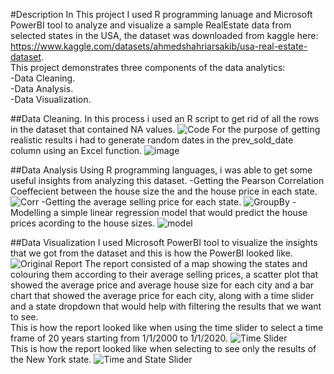 #Description
In This project I used R programming lanuage and Microsoft PowerBI tool to analyze and visualize a sample RealEstate data from selected states in the USA, the dataset was downloaded from kaggle here: https://www.kaggle.com/datasets/ahmedshahriarsakib/usa-real-estate-dataset.
</br >This project demonstrates three components of the data analytics:
</br >-Data Cleaning.
</br >-Data Analysis.
</br >-Data Visualization.

##Data Cleaning.
In this process i used an R script to get rid of all the rows in the dataset that contained NA values.
![Code](https://github.com/GoonerMH99/DataAnalysisProjs/assets/101012808/267ea44a-a2a6-4471-8eb8-7b5f76e90e30)
For the purpose of getting realistic results i had to generate random dates in the prev_sold_date column using an Excel function.
![image](https://github.com/GoonerMH99/DataAnalysisProjs/assets/101012808/17e4215b-90ef-405c-991f-650b6c681a54)


##Data Analysis
Using R programming languages, i was able to get some useful insights from analyzing this dataset.
-Getting the Pearson Correlation Coeffecient between the house size the and the house price in each state.
![Corr](https://github.com/GoonerMH99/DataAnalysisProjs/assets/101012808/47dbb29d-38ba-4764-a618-393015d65cbc)
-Getting the average selling price for each state.
![GroupBy](https://github.com/GoonerMH99/DataAnalysisProjs/assets/101012808/46acbd92-5044-4897-86e3-692cb840fea0)
-Modelling a simple linear regression model that would predict the house prices acording to the house sizes.
![model](https://github.com/GoonerMH99/DataAnalysisProjs/assets/101012808/b7a13051-eff9-4957-a761-ff8b1b7969d8)


##Data Visualization
I used Microsoft PowerBI tool to visualize the insights that we got from the dataset and this is how the PowerBI looked like.
![Original Report](https://github.com/GoonerMH99/DataAnalysisProjs/assets/101012808/dede2125-74dd-43ed-9113-3dfff17e1db7)
The report consisted of a map showing the states and colouring them according to their average selling prices, a scatter plot that showed the average price and average house size for each city and a bar chart that showed the average price for each city, along with a time slider and a state dropdown that would help with filtering the results that we want to see.
</br >This is how the report looked like when using the time slider to select a time frame of 20 years starting from 1/1/2000 to 1/1/2020.
![Time Slider](https://github.com/GoonerMH99/DataAnalysisProjs/assets/101012808/db94f18d-3314-4e57-aad7-a8c9e0a51042)
</br >This is how the report looked like when selecting to see only the results of the New York state.
![Time and State Slider](https://github.com/GoonerMH99/DataAnalysisProjs/assets/101012808/326fcc04-862e-4438-a194-9276f4fa4812)
